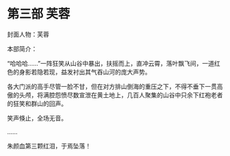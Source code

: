 # 第三部 芙蓉

封面人物：芙蓉

本部简介：

“哈哈哈……”一阵狂笑从山谷中暴出，扶摇而上，直冲云霄，落叶飘飞间，一道红色的身影若隐若现，益发衬出其气吞山河的庞大声势。

各大门派的高手尽管一脸不甘，但在对方排山倒海的重压之下，不得不垂下一贯高傲的头颅，将满腔怨愤尽数宣泄在黄土地上，几百人聚集的山谷中只余下红袍老者的狂笑和群山的回声。

笑声倏止，全场无音。

……

朱颜血第三颗红泪，于焉坠落！

